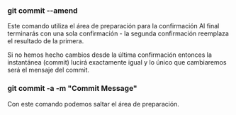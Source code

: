 ### git commit --amend

Este comando utiliza el área de preparación para la confirmación
Al final terminarás con una sola confirmación - la segunda confirmación reemplaza el resultado de la primera.

Si no hemos hecho cambios desde la última confirmación entonces la instantánea (commit) lucirá exactamente igual y lo único que cambiaremos será el mensaje del commit.

### git commit -a -m "Commit Message"
Con este comando podemos saltar el área de preparación.